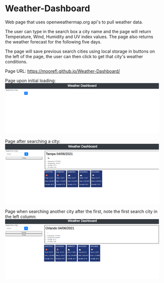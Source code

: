 # Weather-Dashboard

Web page that uses openweathermap.org api's to pull weather data.

The user can type in the search box a city name and the page will return Temperature, Wind,
Humidity and UV index values. The page also returns the weather forecast for the following five days. 

The page will save previous search cities using local storage in buttons on the left of the page, the user can then click to get that city's weather conditions.

Page URL: https://moorefl.github.io/Weather-Dashboard/

Page upon initial loading:
<img src="assets\imgs\initial screenshot.PNG">

Page after searching a city:
<img src="assets\imgs\first search screenshot.PNG">

Page when searching another city after the first, note the first search city in the left column:
<img src="assets\imgs\second search screenshot.PNG">


